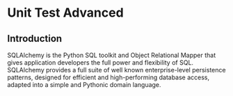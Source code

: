 Unit Test Advanced
==========

Introduction
-------------

SQLAlchemy is the Python SQL toolkit and Object Relational Mapper
that gives application developers the full power and
flexibility of SQL. SQLAlchemy provides a full suite
of well known enterprise-level persistence patterns,
designed for efficient and high-performing database
access, adapted into a simple and Pythonic domain
language.
